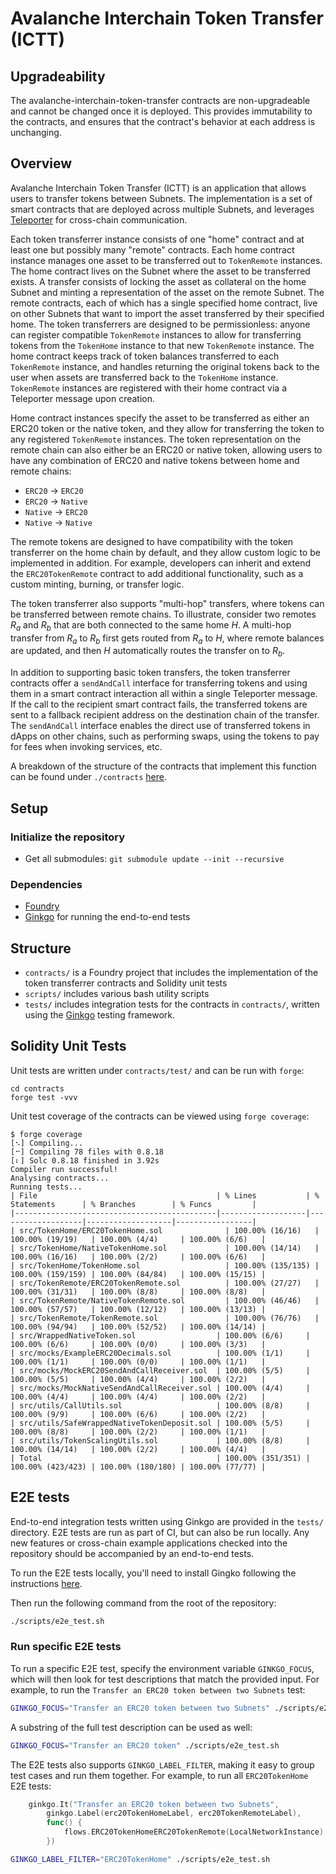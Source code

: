 # Avalanche Interchain Token Transfer (ICTT)

## Upgradeability

The avalanche-interchain-token-transfer contracts are non-upgradeable and cannot be changed once it is deployed. This provides immutability to the contracts, and ensures that the contract's behavior at each address is unchanging.

## Overview

Avalanche Interchain Token Transfer (ICTT) is an application that allows users to transfer tokens between Subnets. The implementation is a set of smart contracts that are deployed across multiple Subnets, and leverages [Teleporter](https://github.com/ava-labs/teleporter) for cross-chain communication.

Each token transferrer instance consists of one "home" contract and at least one but possibly many "remote" contracts. Each home contract instance manages one asset to be transferred out to `TokenRemote` instances. The home contract lives on the Subnet where the asset to be transferred exists. A transfer consists of locking the asset as collateral on the home Subnet and minting a representation of the asset on the remote Subnet. The remote contracts, each of which has a single specified home contract, live on other Subnets that want to import the asset transferred by their specified home. The token transferrers are designed to be permissionless: anyone can register compatible `TokenRemote` instances to allow for transferring tokens from the `TokenHome` instance to that new `TokenRemote` instance. The home contract keeps track of token balances transferred to each `TokenRemote` instance, and handles returning the original tokens back to the user when assets are transferred back to the `TokenHome` instance. `TokenRemote` instances are registered with their home contract via a Teleporter message upon creation.

Home contract instances specify the asset to be transferred as either an ERC20 token or the native token, and they allow for transferring the token to any registered `TokenRemote` instances. The token representation on the remote chain can also either be an ERC20 or native token, allowing users to have any combination of ERC20 and native tokens between home and remote chains:

- `ERC20` -> `ERC20`
- `ERC20` -> `Native`
- `Native` -> `ERC20`
- `Native` -> `Native`

The remote tokens are designed to have compatibility with the token transferrer on the home chain by default, and they allow custom logic to be implemented in addition. For example, developers can inherit and extend the `ERC20TokenRemote` contract to add additional functionality, such as a custom minting, burning, or transfer logic.

The token transferrer also supports "multi-hop" transfers, where tokens can be transferred between remote chains. To illustrate, consider two remotes _R<sub>a</sub>_ and _R<sub>b</sub>_ that are both connected to the same home _H_. A multi-hop transfer from _R<sub>a</sub>_ to _R<sub>b</sub>_ first gets routed from _R<sub>a</sub>_ to _H_, where remote balances are updated, and then _H_ automatically routes the transfer on to _R<sub>b</sub>_.

In addition to supporting basic token transfers, the token transferrer contracts offer a `sendAndCall` interface for transferring tokens and using them in a smart contract interaction all within a single Teleporter message. If the call to the recipient smart contract fails, the transferred tokens are sent to a fallback recipient address on the destination chain of the transfer. The `sendAndCall` interface enables the direct use of transferred tokens in dApps on other chains, such as performing swaps, using the tokens to pay for fees when invoking services, etc.

A breakdown of the structure of the contracts that implement this function can be found under `./contracts` [here](./contracts/README.md).

## Setup

### Initialize the repository

- Get all submodules: `git submodule update --init --recursive`

### Dependencies

- [Foundry](https://book.getfoundry.sh/getting-started/installation)
- [Ginkgo](https://onsi.github.io/ginkgo/#installing-ginkgo) for running the end-to-end tests

## Structure

- `contracts/` is a Foundry project that includes the implementation of the token transferrer contracts and Solidity unit tests
- `scripts/` includes various bash utility scripts
- `tests/` includes integration tests for the contracts in `contracts/`, written using the [Ginkgo](https://onsi.github.io/ginkgo/) testing framework.

## Solidity Unit Tests

Unit tests are written under `contracts/test/` and can be run with `forge`:

```
cd contracts
forge test -vvv
```

Unit test coverage of the contracts can be viewed using `forge coverage`:

```
$ forge coverage
[⠢] Compiling...
[⠒] Compiling 78 files with 0.8.18
[⠆] Solc 0.8.18 finished in 3.92s
Compiler run successful!
Analysing contracts...
Running tests...
| File                                        | % Lines           | % Statements      | % Branches        | % Funcs         |
|---------------------------------------------|-------------------|-------------------|-------------------|-----------------|
| src/TokenHome/ERC20TokenHome.sol              | 100.00% (16/16)   | 100.00% (19/19)   | 100.00% (4/4)     | 100.00% (6/6)   |
| src/TokenHome/NativeTokenHome.sol             | 100.00% (14/14)   | 100.00% (16/16)   | 100.00% (2/2)     | 100.00% (6/6)   |
| src/TokenHome/TokenHome.sol                   | 100.00% (135/135) | 100.00% (159/159) | 100.00% (84/84)   | 100.00% (15/15) |
| src/TokenRemote/ERC20TokenRemote.sol          | 100.00% (27/27)   | 100.00% (31/31)   | 100.00% (8/8)     | 100.00% (8/8)   |
| src/TokenRemote/NativeTokenRemote.sol         | 100.00% (46/46)   | 100.00% (57/57)   | 100.00% (12/12)   | 100.00% (13/13) |
| src/TokenRemote/TokenRemote.sol               | 100.00% (76/76)   | 100.00% (94/94)   | 100.00% (52/52)   | 100.00% (14/14) |
| src/WrappedNativeToken.sol                  | 100.00% (6/6)     | 100.00% (6/6)     | 100.00% (0/0)     | 100.00% (3/3)   |
| src/mocks/ExampleERC20Decimals.sol          | 100.00% (1/1)     | 100.00% (1/1)     | 100.00% (0/0)     | 100.00% (1/1)   |
| src/mocks/MockERC20SendAndCallReceiver.sol  | 100.00% (5/5)     | 100.00% (5/5)     | 100.00% (4/4)     | 100.00% (2/2)   |
| src/mocks/MockNativeSendAndCallReceiver.sol | 100.00% (4/4)     | 100.00% (4/4)     | 100.00% (4/4)     | 100.00% (2/2)   |
| src/utils/CallUtils.sol                     | 100.00% (8/8)     | 100.00% (9/9)     | 100.00% (6/6)     | 100.00% (2/2)   |
| src/utils/SafeWrappedNativeTokenDeposit.sol | 100.00% (5/5)     | 100.00% (8/8)     | 100.00% (2/2)     | 100.00% (1/1)   |
| src/utils/TokenScalingUtils.sol             | 100.00% (8/8)     | 100.00% (14/14)   | 100.00% (2/2)     | 100.00% (4/4)   |
| Total                                       | 100.00% (351/351) | 100.00% (423/423) | 100.00% (180/180) | 100.00% (77/77) |
```

## E2E tests

End-to-end integration tests written using Ginkgo are provided in the `tests/` directory. E2E tests are run as part of CI, but can also be run locally. Any new features or cross-chain example applications checked into the repository should be accompanied by an end-to-end tests.

To run the E2E tests locally, you'll need to install Gingko following the instructions [here](https://onsi.github.io/ginkgo/#installing-ginkgo).

Then run the following command from the root of the repository:

```bash
./scripts/e2e_test.sh
```

### Run specific E2E tests

To run a specific E2E test, specify the environment variable `GINKGO_FOCUS`, which will then look for test descriptions that match the provided input. For example, to run the `Transfer an ERC20 token between two Subnets` test:

```bash
GINKGO_FOCUS="Transfer an ERC20 token between two Subnets" ./scripts/e2e_test.sh
```

A substring of the full test description can be used as well:

```bash
GINKGO_FOCUS="Transfer an ERC20 token" ./scripts/e2e_test.sh
```

The E2E tests also supports `GINKGO_LABEL_FILTER`, making it easy to group test cases and run them together. For example, to run all `ERC20TokenHome` E2E tests:

```go
	ginkgo.It("Transfer an ERC20 token between two Subnets",
		ginkgo.Label(erc20TokenHomeLabel, erc20TokenRemoteLabel),
		func() {
			flows.ERC20TokenHomeERC20TokenRemote(LocalNetworkInstance)
		})
```

```bash
GINKGO_LABEL_FILTER="ERC20TokenHome" ./scripts/e2e_test.sh
```
